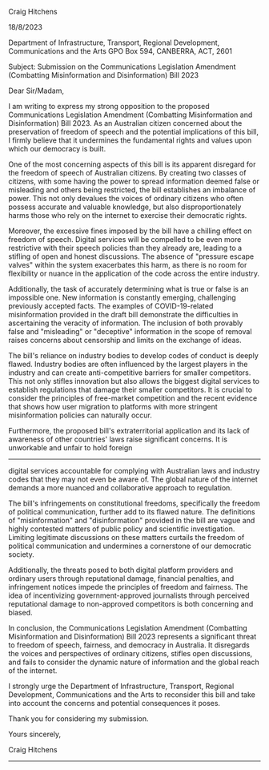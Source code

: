 Craig Hitchens

18/8/2023

Department of Infrastructure, Transport, Regional Development, Communications and the
Arts
GPO Box 594, CANBERRA, ACT, 2601

Subject: Submission on the Communications Legislation Amendment (Combatting
Misinformation and Disinformation) Bill 2023

Dear Sir/Madam,

I am writing to express my strong opposition to the proposed Communications Legislation
Amendment (Combatting Misinformation and Disinformation) Bill 2023. As an Australian
citizen concerned about the preservation of freedom of speech and the potential
implications of this bill, I firmly believe that it undermines the fundamental rights and values
upon which our democracy is built.

One of the most concerning aspects of this bill is its apparent disregard for the freedom of
speech of Australian citizens. By creating two classes of citizens, with some having the
power to spread information deemed false or misleading and others being restricted, the
bill establishes an imbalance of power. This not only devalues the voices of ordinary
citizens who often possess accurate and valuable knowledge, but also disproportionately
harms those who rely on the internet to exercise their democratic rights.

Moreover, the excessive fines imposed by the bill have a chilling effect on freedom of
speech. Digital services will be compelled to be even more restrictive with their speech
policies than they already are, leading to a stifling of open and honest discussions. The
absence of "pressure escape valves" within the system exacerbates this harm, as there is
no room for flexibility or nuance in the application of the code across the entire industry.

Additionally, the task of accurately determining what is true or false is an impossible one.
New information is constantly emerging, challenging previously accepted facts. The
examples of COVID-19-related misinformation provided in the draft bill demonstrate the
difficulties in ascertaining the veracity of information. The inclusion of both provably false
and "misleading" or "deceptive" information in the scope of removal raises concerns about
censorship and limits on the exchange of ideas.

The bill's reliance on industry bodies to develop codes of conduct is deeply flawed.
Industry bodies are often influenced by the largest players in the industry and can create
anti-competitive barriers for smaller competitors. This not only stifles innovation but also
allows the biggest digital services to establish regulations that damage their smaller
competitors. It is crucial to consider the principles of free-market competition and the
recent evidence that shows how user migration to platforms with more stringent
misinformation policies can naturally occur.

Furthermore, the proposed bill's extraterritorial application and its lack of awareness of
other countries' laws raise significant concerns. It is unworkable and unfair to hold foreign


-----

digital services accountable for complying with Australian laws and industry codes that
they may not even be aware of. The global nature of the internet demands a more
nuanced and collaborative approach to regulation.

The bill's infringements on constitutional freedoms, specifically the freedom of political
communication, further add to its flawed nature. The definitions of "misinformation" and
"disinformation" provided in the bill are vague and highly contested matters of public policy
and scientific investigation. Limiting legitimate discussions on these matters curtails the
freedom of political communication and undermines a cornerstone of our democratic
society.

Additionally, the threats posed to both digital platform providers and ordinary users through
reputational damage, financial penalties, and infringement notices impede the principles of
freedom and fairness. The idea of incentivizing government-approved journalists through
perceived reputational damage to non-approved competitors is both concerning and
biased.

In conclusion, the Communications Legislation Amendment (Combatting Misinformation
and Disinformation) Bill 2023 represents a significant threat to freedom of speech,
fairness, and democracy in Australia. It disregards the voices and perspectives of ordinary
citizens, stifles open discussions, and fails to consider the dynamic nature of information
and the global reach of the internet.

I strongly urge the Department of Infrastructure, Transport, Regional Development,
Communications and the Arts to reconsider this bill and take into account the concerns
and potential consequences it poses.

Thank you for considering my submission.

Yours sincerely,

Craig Hitchens


-----

